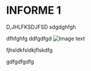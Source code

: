 # INFORME 1
D,JHLFKSDJFSD
sdgdghfgh


dfhfghfg
ddfgdfgd
![Image text](https://github.com/zzuljs/CppLearning/blob/master/CppLearning/raw/master/Itachi.jpg)


fjhsldkfsldkjflskdfg


gdfgdfgdfg
